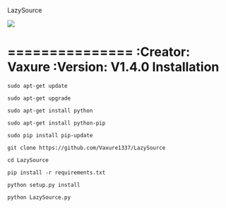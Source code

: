 LazySource

![](https://ibb.co/VB1mKD4)


=============== 
:Creator: Vaxure
:Version: V1.4.0
Installation
==============

``sudo apt-get update``

``sudo apt-get upgrade``

``sudo apt-get install python``

``sudo apt-get install python-pip``

``sudo pip install pip-update``

``git clone https://github.com/Vaxure1337/LazySource``

``cd LazySource``

``pip install -r requirements.txt``

``python setup.py install``

``python LazySource.py``

